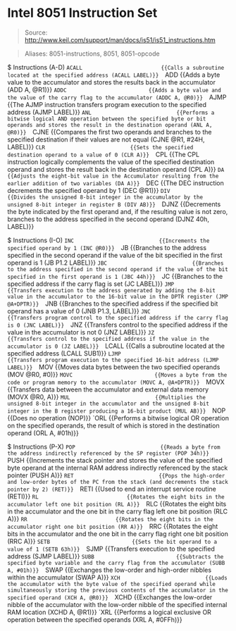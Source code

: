 # Intel 8051 Instruction Set

> Source: http://www.keil.com/support/man/docs/is51/is51_instructions.htm

> Aliases: 8051-instructions, 8051, 8051-opcode

$ Instructions (A-D)
    `ACALL                         {{Calls a subroutine located at the specified address (ACALL LABEL)}} 
    `ADD                           {{Adds a byte value to the accumulator and stores the results back in the accumulator (ADD A, @R1)}} 
    `ADDC                          {{Adds a byte value and the value of the carry flag to the accumulator (ADDC A, @R0)}} 
    `AJMP                          {{The AJMP instruction transfers program execution to the specified address (AJMP LABEL)}} 
    `ANL                           {{Performs a bitwise logical AND operation between the specified byte or bit operands and stores the result in the destination operand (ANL A, @R0)}} 
    `CJNE                          {{Compares the first two operands and branches to the specified destination if their values are not equal (CJNE @R1, #24H, LABEL)}} 
    `CLR                           {{Sets the specified destination operand to a value of 0 (CLR A)}} 
    `CPL                           {{The CPL instruction logically complements the value of the specified destination operand and stores the result back in the destination operand (CPL A)}} 
    `DA                            {{Adjusts the eight-bit value in the Accumulator resulting from the earlier addition of two variables (DA A)}} 
    `DEC                           {{The DEC instruction decrements the specified operand by 1 (DEC @R1)}} 
    `DIV                           {{Divides the unsigned 8-bit integer in the accumulator by the unsigned 8-bit integer in register B (DIV AB)}} 
    `DJNZ                          {{Decrements the byte indicated by the first operand and, if the resulting value is not zero, branches to the address specified in the second operand (DJNZ 40h, LABEL)}} 

$ Instructions (I-O)
    `INC                           {{Increments the specified operand by 1 (INC @R0)}} 
    `JB                            {{Branches to the address specified in the second operand if the value of the bit specified in the first operand is 1 (JB P1.2 LABEL)}} 
    `JBC                           {{Branches to the address specified in the second operand if the value of the bit specified in the first operand is 1 (JBC 44h)}} 
    `JC                            {{Branches to the specified address if the carry flag is set (JC LABEL)}} 
    `JMP                           {{Transfers execution to the address generated by adding the 8-bit value in the accumulator to the 16-bit value in the DPTR register (JMP @A+DPTR)}} 
    `JNB                           {{Branches to the specified address if the specified bit operand has a value of 0 (JNB P1.3, LABEL)}} 
    `JNC                           {{Transfers program control to the specified address if the carry flag is 0 (JNC LABEL)}} 
    `JNZ                           {{Transfers control to the specified address if the value in the accumulator is not 0 (JNZ LABEL)}} 
    `JZ                            {{Transfers control to the specified address if the value in the accumulator is 0 (JZ LABEL)}} 
    `LCALL                         {{Calls a subroutine located at the specified address (LCALL SUB1)}} 
    `LJMP                          {{Transfers program execution to the specified 16-bit address (LJMP LABEL)}} 
    `MOV                           {{Moves data bytes between the two specified operands (MOV @R0, #0)}} 
    `MOVC                          {{Moves a byte from the code or program memory to the accumulator (MOVC A, @A+DPTR)}} 
    `MOVX                          {{Transfers data between the accumulator and external data memory (MOVX @R0, A)}} 
    `MUL                           {{Multiplies the unsigned 8-bit integer in the accumulator and the unsigned 8-bit integer in the B register producing a 16-bit product (MUL AB)}} 
    `NOP                           {{Does no operation (NOP)}} 
    `ORL                           {{Performs a bitwise logical OR operation on the specified operands, the result of which is stored in the destination operand (ORL A, #01h)}} 

$ Instructions (P-X)
    `POP                           {{Reads a byte from the address indirectly referenced by the SP register (POP 34h)}} 
    `PUSH                          {{Increments the stack pointer and stores the value of the specified byte operand at the internal RAM address indirectly referenced by the stack pointer (PUSH A)}} 
    `RET                           {{Pops the high-order and low-order bytes of the PC from the stack (and decrements the stack pointer by 2) (RET)}} 
    `RETI                          {{Used to end an interrupt service routine (RETI)}} 
    `RL                            {{Rotates the eight bits in the accumulator left one bit position (RL A)}} 
    `RLC                           {{Rotates the eight bits in the accumulator and the one bit in the carry flag left one bit position (RLC A)}} 
    `RR                            {{Rotates the eight bits in the accumulator right one bit position (RR A)}} 
    `RRC                           {{Rotates the eight bits in the accumulator and the one bit in the carry flag right one bit position (RRC A)}} 
    `SETB                          {{Sets the bit operand to a value of 1 (SETB 63h)}} 
    `SJMP                          {{Transfers execution to the specified address (SJMP LABEL)}} 
    `SUBB                          {{Subtracts the specified byte variable and the carry flag from the accumulator (SUBB A, #01h)}} 
    `SWAP                          {{Exchanges the low-order and high-order nibbles within the accumulator (SWAP A)}} 
    `XCH                           {{Loads the accumulator with the byte value of the specified operand while simultaneously storing the previous contents of the accumulator in the specified operand (XCH A, @R0)}} 
    `XCHD                          {{Exchanges the low-order nibble of the accumulator with the low-order nibble of the specified internal RAM location (XCHD A, @R1)}} 
    `XRL                           {{Performs a logical exclusive OR operation between the specified operands (XRL A, #0FFh)}} 


